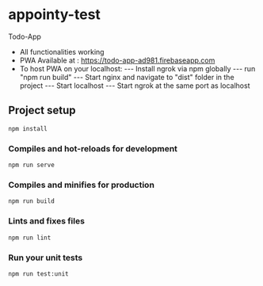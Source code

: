# appointy-test
Todo-App
- All functionalities working
- PWA Available at : https://todo-app-ad981.firebaseapp.com
- To host PWA on your localhost:
--- Install ngrok via npm globally
--- run "npm run build"
--- Start nginx and navigate to "dist" folder in the project
--- Start localhost
--- Start ngrok at the same port as localhost
## Project setup
```
npm install
```

### Compiles and hot-reloads for development
```
npm run serve
```

### Compiles and minifies for production
```
npm run build
```

### Lints and fixes files
```
npm run lint
```

### Run your unit tests
```
npm run test:unit
```
